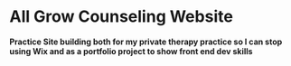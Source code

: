 # All Grow Counseling Website

**Practice Site building both for my private therapy practice so I can stop using Wix and as a portfolio project to show front end dev skills**
